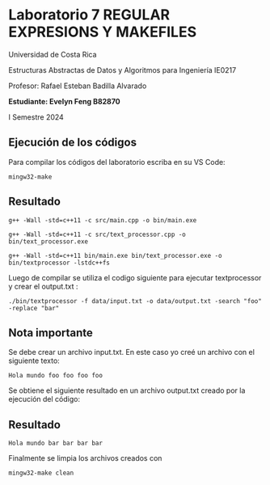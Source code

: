 # Laboratorio 7 REGULAR EXPRESIONS Y MAKEFILES

Universidad de Costa Rica

Estructuras Abstractas de Datos y Algoritmos para Ingeniería IE0217

Profesor: Rafael Esteban Badilla Alvarado

**Estudiante: Evelyn Feng B82870**

I Semestre 2024


## Ejecución de los códigos

Para compilar los códigos del laboratorio escriba en su VS Code:
```
mingw32-make
````
## Resultado

````
g++ -Wall -std=c++11 -c src/main.cpp -o bin/main.exe

g++ -Wall -std=c++11 -c src/text_processor.cpp -o bin/text_processor.exe

g++ -Wall -std=c++11 bin/main.exe bin/text_processor.exe -o bin/textprocessor -lstdc++fs
````

Luego de compilar se utiliza el codigo siguiente para ejecutar textprocessor y crear el output.txt :
```
./bin/textprocessor -f data/input.txt -o data/output.txt -search "foo" -replace "bar"
````
## Nota importante
Se debe crear un archivo input.txt. En este caso yo creé un archivo con el siguiente texto:
````
Hola mundo foo foo foo foo
````
Se obtiene el siguiente resultado en un archivo output.txt creado por la ejecución del código:

## Resultado
````
Hola mundo bar bar bar bar
````

Finalmente se limpia los archivos creados con 

```
mingw32-make clean
````